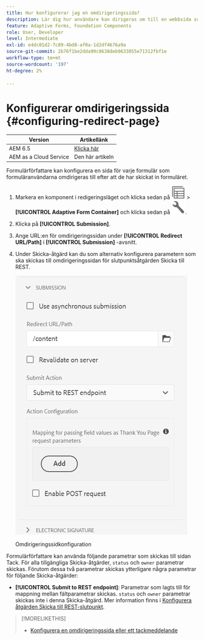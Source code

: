 ```yaml
---
title: Hur konfigurerar jag en omdirigeringssida?
description: Lär dig hur användare kan dirigeras om till en webbsida som formulärförfattare kan konfigurera när de skapar formuläret.
feature: Adaptive Forms, Foundation Components
role: User, Developer
level: Intermediate
exl-id: e4dc01d2-7c89-4bd8-af0a-1d2df4676a9a
source-git-commit: 2b76f1be2dda99c8638deb9633055e71312fbf1e
workflow-type: tm+mt
source-wordcount: '197'
ht-degree: 2%

---
```


# Konfigurerar omdirigeringssida {#configuring-redirect-page}

| Version | Artikellänk |
| -------- | ---------------------------- |
| AEM 6.5 | [Klicka här](https://experienceleague.adobe.com/docs/experience-manager-65/forms/adaptive-forms-basic-authoring/configuring-redirect-page.html) |
| AEM as a Cloud Service | Den här artikeln |

Formulärförfattare kan konfigurera en sida för varje formulär som formuläranvändarna omdirigeras till efter att de har skickat in formuläret.

1. Markera en komponent i redigeringsläget och klicka sedan på ![fältnivå](assets/select_parent_icon.svg) > **[!UICONTROL Adaptive Form Container]** och klicka sedan på ![cmppr](assets/configure-icon.svg).

1. Klicka på **[!UICONTROL Submission]**.

1. Ange URL:en för omdirigeringssidan under **[!UICONTROL Redirect URL/Path]** i **[!UICONTROL Submission]** -avsnitt.
1. Under Skicka-åtgärd kan du som alternativ konfigurera parametern som ska skickas till omdirigeringssidan för slutpunktsåtgärden Skicka till REST.

   ![Omdirigeringssidkonfiguration](assets/redirect-url.png)

   Omdirigeringssidkonfiguration

Formulärförfattare kan använda följande parametrar som skickas till sidan Tack. För alla tillgängliga Skicka-åtgärder, `status` och `owner` parametrar skickas. Förutom dessa två parametrar skickas ytterligare några parametrar för följande Skicka-åtgärder:

* **[!UICONTROL Submit to REST endpoint]**: Parametrar som lagts till för mappning mellan fältparametrar skickas. `status` och `owner` parametrar skickas inte i denna Skicka-åtgärd. Mer information finns i [Konfigurera åtgärden Skicka till REST-slutpunkt](configuring-submit-actions.md).

>[!MORELIKETHIS]
>
>* [Konfigurera en omdirigeringssida eller ett tackmeddelande](/help/forms/configure-redirect-page-or-thank-you-message.md)
